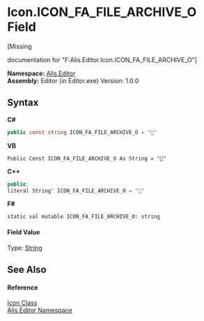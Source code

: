 # Icon.ICON_FA_FILE_ARCHIVE_O Field
 

\[Missing <summary> documentation for "F:Alis.Editor.Icon.ICON_FA_FILE_ARCHIVE_O"\]

**Namespace:**&nbsp;<a href="b150ade4-39de-a232-5f06-d3cdc1b2c538">Alis.Editor</a><br />**Assembly:**&nbsp;Editor (in Editor.exe) Version: 1.0.0

## Syntax

**C#**<br />
``` C#
public const string ICON_FA_FILE_ARCHIVE_O = ""
```

**VB**<br />
``` VB
Public Const ICON_FA_FILE_ARCHIVE_O As String = ""
```

**C++**<br />
``` C++
public:
literal String^ ICON_FA_FILE_ARCHIVE_O = ""
```

**F#**<br />
``` F#
static val mutable ICON_FA_FILE_ARCHIVE_O: string
```


#### Field Value
Type: <a href="https://docs.microsoft.com/dotnet/api/system.string" target="_blank">String</a>

## See Also


#### Reference
<a href="cc0f883c-67f8-f772-c6d7-a60b129f22a7">Icon Class</a><br /><a href="b150ade4-39de-a232-5f06-d3cdc1b2c538">Alis.Editor Namespace</a><br />